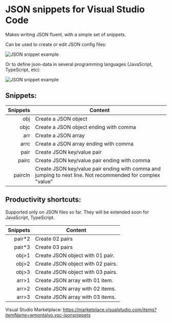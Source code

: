 # JSON snippets for Visual Studio Code
Makes writing JSON fluent, with a simple set of snippets.

Can be used to create or edit JSON config files:

![JSON snippet example](https://raw.githubusercontent.com/wilsonmontalvo/vsc-jsonsnippets/master/images/json-snippet-demo.gif)

Or to define json-data in several programming languages (JavaScript, TypeScript, etc):

![JSON snippet example](https://raw.githubusercontent.com/wilsonmontalvo/vsc-jsonsnippets/master/images/json-snippet-js.gif)

## Snippets:

| Snippets | Content |
| -------: | --------|
| obj | Create a JSON object |
| objc | Create a JSON object ending with comma |
| arr | Create a JSON array |
| arrc | Create a JSON array ending with comma |
| pair | Create JSON key/value pair |
| pairc | Create JSON key/value pair ending with comma |
| paircln | Create JSON key/value pair ending with comma and jumping to next line. Not recommended for complex "value" |

## Productivity shortcuts:
Supported only on JSON files so far. They will be extended soon for JavaScript, TypeScript.

| Snippets | Content |
| -------: | --------|
| pair*2 | Create 02 pairs |
| pair*3 | Create 03 pairs |
| obj>1 | Create JSON object with 01 pair. |
| obj>2 | Create JSON object with 02 pairs. |
| obj>3 | Create JSON object with 03 pairs. |
| arr>1 | Create JSON array with 01 item. |
| arr>2 | Create JSON array with 02 items. |
| arr>3 | Create JSON array with 03 items. |

Visual Studio Marketplace: 
https://marketplace.visualstudio.com/items?itemName=wmontalvo.vsc-jsonsnippets